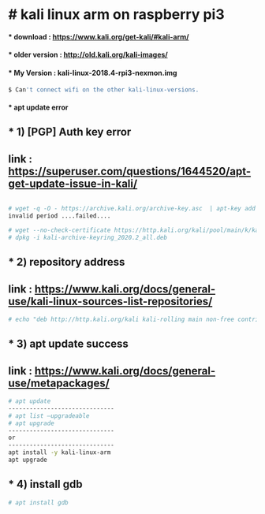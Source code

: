 # &#35; kali linux arm on raspberry pi3

#### &#42; download : <https://www.kali.org/get-kali/#kali-arm/>
#### &#42; older version : <http://old.kali.org/kali-images/>

#### &#42; My Version : kali-linux-2018.4-rpi3-nexmon.img
```bash
$ Can't connect wifi on the other kali-linux-versions.
```

#### &#42; apt update error
## &#42; 1) [PGP] Auth key error
## link : <https://superuser.com/questions/1644520/apt-get-update-issue-in-kali/>
```bash

# wget -q -O - https://archive.kali.org/archive-key.asc  | apt-key add –
invalid period ....failed....

# wget --no-check-certificate https://http.kali.org/kali/pool/main/k/kali-archive-keyring/kali-archive-keyring_2020.2_all.deb
# dpkg -i kali-archive-keyring_2020.2_all.deb
```

## &#42; 2) repository address
## link : <https://www.kali.org/docs/general-use/kali-linux-sources-list-repositories/>
```bash
# echo "deb http://http.kali.org/kali kali-rolling main non-free contrib" | sudo tee /etc/apt/sources.list
```

## &#42; 3) apt update success
## link : <https://www.kali.org/docs/general-use/metapackages/>
```bash
# apt update
------------------------------
# apt list –upgradeable
# apt upgrade
------------------------------
or
------------------------------
apt install -y kali-linux-arm
apt upgrade
```


## &#42; 4) install gdb
```bash
# apt install gdb

```

